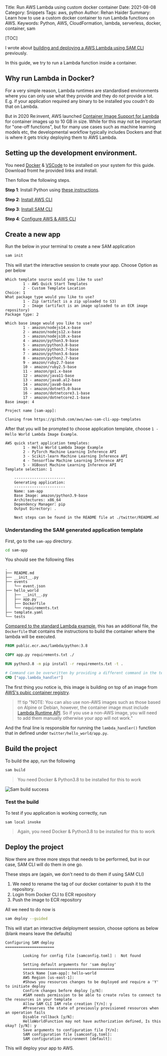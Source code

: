 Title: Run AWS Lambda using custom docker container
Date: 2021-08-08
Category: Snippets
Tags: aws, python
Author: Rehan Haider
Summary: Learn how to use a custom docker container to run Lambda functions on AWS. 
Keywords: Python, AWS, CloudFormation, lambda, serverless, docker, container, sam

[TOC]

I wrote about [building and deploying a AWS Lambda using SAM CLI]({filename}99999984-deploy-serverless-apps-with-aws-sam.md) previously.

In this guide, we try to run a Lambda function inside a container. 

## Why run Lambda in Docker? 

For a very simple reason, Lambda runtimes are standardised environments where you can only use what they provide and they do not provide a lot. E.g. if your application required any binary to be installed you coudn't do that on Lambda. 

But in 2020 Re:invent, AWS launched [Container Image Support for Lambda](https://aws.amazon.com/blogs/aws/new-for-aws-lambda-container-image-support/) for container images up to 10 GB in size. While for this may not be important for "one-off functions", but for many use cases such as machine learning models etc, the developmental workflow typically includes Dockers and that is where it gets tricky deploying them to AWS Lambda.

## Setting up the development environment. 

You need [Docker](https://docs.docker.com/get-docker/) & [VSCode](https://code.visualstudio.com/download) to be installed on your system for this guide. Download fromt he provided links and install. 

Then follow the following steps. 

**Step 1**: Install Python using [these instructions]({filename}99999987-how-to-check-python-version.md).

**Step 2**: [Install AWS CLI]({filename}99999984-deploy-serverless-apps-with-aws-sam.md#install-aws-cli)

**Step 3**: [Install SAM CLI]({filename}99999984-deploy-serverless-apps-with-aws-sam.md#install-aws-sam-cli)

**Step 4**: [Configure AWS & AWS CLI]({filename}99999984-deploy-serverless-apps-with-aws-sam.md#configuring-aws-aws-cli)


## Create a new app

Run the below in your terminal to create a new SAM application
```bash
sam init
```

This will start the interactive session to create your app. Choose Option as per below

```
Which template source would you like to use?
        1 - AWS Quick Start Templates
        2 - Custom Template Location
Choice: 1
What package type would you like to use?
        1 - Zip (artifact is a zip uploaded to S3)
        2 - Image (artifact is an image uploaded to an ECR image repository)
Package type: 2

Which base image would you like to use?
        1 - amazon/nodejs14.x-base
        2 - amazon/nodejs12.x-base
        3 - amazon/nodejs10.x-base
        4 - amazon/python3.9-base
        5 - amazon/python3.8-base
        6 - amazon/python3.7-base
        7 - amazon/python3.6-base
        8 - amazon/python2.7-base
        9 - amazon/ruby2.7-base
        10 - amazon/ruby2.5-base
        11 - amazon/go1.x-base
        12 - amazon/java11-base
        13 - amazon/java8.al2-base
        14 - amazon/java8-base
        15 - amazon/dotnet5.0-base
        16 - amazon/dotnetcore3.1-base
        17 - amazon/dotnetcore2.1-base
Base image: 4

Project name [sam-app]:

Cloning from https://github.com/aws/aws-sam-cli-app-templates
```

After that you will be prompted to choose application template, choose `1 - Hello World Lambda Image Example`.

```
AWS quick start application templates:
        1 - Hello World Lambda Image Example
        2 - PyTorch Machine Learning Inference API
        3 - Scikit-learn Machine Learning Inference API
        4 - Tensorflow Machine Learning Inference API
        5 - XGBoost Machine Learning Inference API
Template selection: 1

    -----------------------
    Generating application:
    -----------------------
    Name: sam-app
    Base Image: amazon/python3.9-base
    Architectures: x86_64
    Dependency Manager: pip
    Output Directory: .

    Next steps can be found in the README file at ./twitter/README.md
```

### Understanding the SAM generated application template

First, go to the `sam-app` directory.

```bash
cd sam-app
```

You should see the following files

```
.
├── README.md
├── __init__.py
├── events
│   └── event.json
├── hello_world
│   ├── __init__.py
│   ├── app.py
│   ├── Dockerfile
│   └── requirements.txt
├── template.yaml
└── tests
```

[Compared to the standard Lambda example]({filename}99999984-deploy-serverless-apps-with-aws-sam.md), this has an additional file, the `Dockerfile` that contains the instructions to build the container where the lambda will be executed. 

```Dockerfile
FROM public.ecr.aws/lambda/python:3.8

COPY app.py requirements.txt ./

RUN python3.8 -m pip install -r requirements.txt -t .

# Command can be overwritten by providing a different command in the template directly.
CMD ["app.lambda_handler"]
```

The first thing you notice is, this image is building on top of an image from [AWS's pubic container registry](https://gallery.ecr.aws/lambda/).

> !!! tip "NOTE: You can also use non-AWS images such as those based on Alpine or Debian, however, the container image must include [Lambda Runtime API](https://docs.aws.amazon.com/lambda/latest/dg/runtimes-api.html). So if you use a non-AWS image, you will need to add them manually otherwise your app will not work."

And the final line is responsible for running the `lambda_handler()` function that in defined under `twitter/hello_world/app.py`. 

## Build the project

To build the app, run the following
```bash
sam build
```
> You need Docker & Python3.8 to be installed for this to work

![Sam build success]({static}/images/s0017/sam-build-success.png)

### Test the build
To test if you application is working correctly, run
```text
sam local invoke
```
> Again, you need Docker & Python3.8 to be installed for this to work

## Deploy the project

Now there are three more steps that needs to be performed, but in our case, SAM CLI will do them in one go. 

These steps are (again, we don't need to do them if using SAM CLI)
1. We need to rename the tag of our docker container to push it to the repository. 
2. Login from Docker CLI to ECR repository
3. Push the image to ECR repository

All we need to do now is
```bash
sam deploy --guided
```

This will start an interactive delployment session, choose options as below (blank means leave the defaults)

```
Configuring SAM deploy
======================

        Looking for config file [samconfig.toml] :  Not found

        Setting default arguments for 'sam deploy'
        =========================================
        Stack Name [sam-app]: hello-world
        AWS Region [us-east-1]: 
        #Shows you resources changes to be deployed and require a 'Y' to initiate deploy
        Confirm changes before deploy [y/N]: 
        #SAM needs permission to be able to create roles to connect to the resources in your template
        Allow SAM CLI IAM role creation [Y/n]: y
        #Preserves the state of previously provisioned resources when an operation fails
        Disable rollback [y/N]: 
        HelloWorldFunction may not have authorization defined, Is this okay? [y/N]: y
        Save arguments to configuration file [Y/n]: 
        SAM configuration file [samconfig.toml]: 
        SAM configuration environment [default]: 
```
This will deploy your app to AWS. 